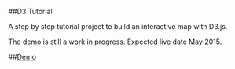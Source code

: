 ##D3 Tutorial

A step by step tutorial project to build an interactive map with D3.js.

The demo is still a work in progress. Expected live date May 2015.

##[Demo](http://tietyk.github.io/D3/)